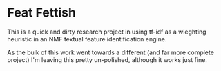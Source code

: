 # Feat Fettish

This is a quick and dirty research project in using tf-idf as a wieghting heuristic in an NMF textual feature identification engine.

As the bulk of this work went towards a different (and far more complete project) I'm leaving this pretty un-polished, although it works just fine.

